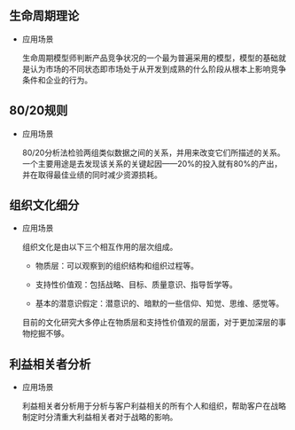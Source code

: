 ## 生命周期理论

* 应用场景
    
    生命周期模型师判断产品竞争状况的一个最为普遍采用的模型，模型的基础就是认为市场的不同状态即市场处于从开发到成熟的什么阶段从根本上影响竞争条件和企业的行为。
    

## 80/20规则

* 应用场景

    80/20分析法检验两组类似数据之间的关系，并用来改变它们所描述的关系。一个主要用途是去发现该关系的关键起因——20%的投入就有80%的产出，并在取得最佳业绩的同时减少资源损耗。

## 组织文化细分

* 应用场景

    组织文化是由以下三个相互作用的层次组成。
    
    * 物质层：可以观察到的组织结构和组织过程等。
    
    * 支持性价值观：包括战略、目标、质量意识、指导哲学等。
    
    * 基本的潜意识假定：潜意识的、暗默的一些信仰、知觉、思维、感觉等。
    
    目前的文化研究大多停止在物质层和支持性价值观的层面，对于更加深层的事物挖掘不够。

## 利益相关者分析

* 应用场景
    
    利益相关者分析用于分析与客户利益相关的所有个人和组织，帮助客户在战略制定时分清重大利益相关者对于战略的影响。


